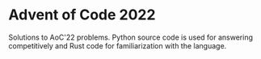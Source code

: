 # Advent of Code 2022

Solutions to AoC'22 problems.
Python source code is used for answering competitively and Rust code for familiarization with the language.

